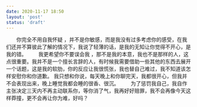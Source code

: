```yaml
---
date: 2020-11-17 18:50
layout: 'post'
status: 'draft'
---
```

&emsp;&emsp;你完全不用自我怀疑 ，并不是你敏感，而是我没有过多考虑你的感受，在我们还并不算彼此了解的情况下，我说了轻薄的话，是我的无知让你觉得不开心，是我的错。
&emsp;&emsp;我更希望你不要误会我 ，那不是我的本意，我也不是那样的人，这点很重要。我并不是一个擅长言辞的人，有时候我需要借助一些其他的东西去展开一个话题，这是我的软肋，你的反应让我很慌张，我也替自己难过，我不知道该怎样安慰你和你道歉。 我只想和你说，每天晚上和你聊完天，我都很开心，但我并不会表现出来，晚上睡觉我都会睡的很香、很沉。
&emsp;&emsp;为了惩罚我自己，我自作主张决定三天内不再主动联系你，等你消了气，我再好好赔罪，我不会再像今天这样莽撞，更不会再让你为难，好吗？